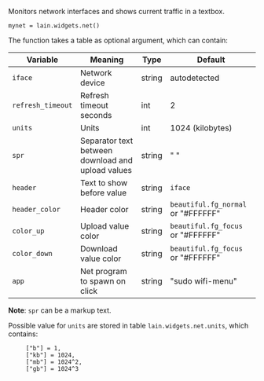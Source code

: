 Monitors network interfaces and shows current traffic in a textbox. 

    mynet = lain.widgets.net()

The function takes a table as optional argument, which can contain:

Variable | Meaning | Type | Default
--- | --- | --- | ---
`iface` | Network device | string | autodetected
`refresh_timeout` | Refresh timeout seconds | int | 2
`units` | Units | int | 1024 (kilobytes) 
`spr` | Separator text between download and upload values | string | " "
`header` | Text to show before value | string | `iface`
`header_color` | Header color | string | `beautiful.fg_normal` or "#FFFFFF"
`color_up` | Upload value color | string | `beautiful.fg_focus` or "#FFFFFF"
`color_down` | Download value color | string | `beautiful.fg_focus` or "#FFFFFF"
`app` | Net program to spawn on click | string | "sudo wifi-menu"

**Note**: `spr` can be a markup text.

Possible value for `units` are stored in table `lain.widgets.net.units`, which contains:

         ["b"] = 1,
         ["kb"] = 1024,
         ["mb"] = 1024^2,
         ["gb"] = 1024^3